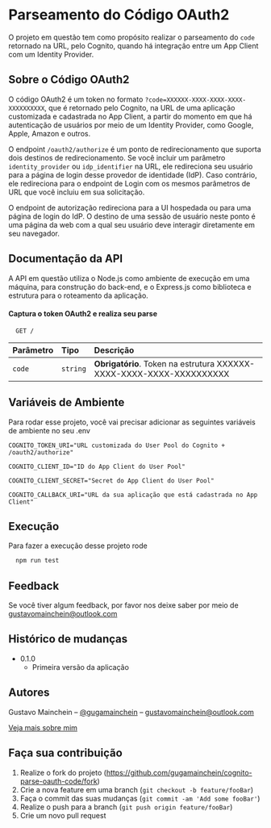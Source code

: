 # Parseamento do Código OAuth2

O projeto em questão tem como propósito realizar o parseamento do `code` retornado na URL, pelo Cognito, quando há integração entre um App Client com um Identity Provider.

## Sobre o Código OAuth2

O código OAuth2 é um token no formato `?code=XXXXXX-XXXX-XXXX-XXXX-XXXXXXXXXX`, que é retornado pelo Cognito, na URL de uma aplicação customizada e cadastrada no App Client, a partir do momento em que há autenticação de usuários por meio de um Identity Provider, como Google, Apple, Amazon e outros.

O endpoint `/oauth2/authorize` é um ponto de redirecionamento que suporta dois destinos de redirecionamento. Se você incluir um parâmetro `identity_provider` ou `idp_identifier` na URL, ele redireciona seu usuário para a página de login desse provedor de identidade (IdP). Caso contrário, ele redireciona para o endpoint de Login com os mesmos parâmetros de URL que você incluiu em sua solicitação.

O endpoint de autorização redireciona para a UI hospedada ou para uma página de login do IdP. O destino de uma sessão de usuário neste ponto é uma página da web com a qual seu usuário deve interagir diretamente em seu navegador.


## Documentação da API

A API em questão utiliza o Node.js como ambiente de execução em uma máquina, para construção do back-end, e o Express.js como biblioteca e estrutura para o roteamento da aplicação.

#### Captura o token OAuth2 e realiza seu parse

```http
  GET /
```

| Parâmetro   | Tipo       | Descrição                           |
| :---------- | :--------- | :---------------------------------- |
| `code` | `string` | **Obrigatório**. Token na estrutura XXXXXX-XXXX-XXXX-XXXX-XXXXXXXXXX |

## Variáveis de Ambiente

Para rodar esse projeto, você vai precisar adicionar as seguintes variáveis de ambiente no seu .env

`COGNITO_TOKEN_URI="URL customizada do User Pool do Cognito + /oauth2/authorize"`

`COGNITO_CLIENT_ID="ID do App Client do User Pool"`

`COGNITO_CLIENT_SECRET="Secret do App Client do User Pool"`

`COGNITO_CALLBACK_URI="URL da sua aplicação que está cadastrada no App Client"`

## Execução

Para fazer a execução desse projeto rode

```bash
  npm run test
```


## Feedback

Se você tiver algum feedback, por favor nos deixe saber por meio de gustavomainchein@outlook.com

## Histórico de mudanças

- 0.1.0
  - Primeira versão da aplicação

## Autores

Gustavo Mainchein – [@gugamainchein](https://www.instagram.com/gugamainchein) – gustavomainchein@outlook.com

[Veja mais sobre mim](https://github.com/gugamainchein)

## Faça sua contribuição

1. Realize o fork do projeto (<https://github.com/gugamainchein/cognito-parse-oauth-code/fork>)
2. Crie a nova feature em uma branch (`git checkout -b feature/fooBar`)
3. Faça o commit das suas mudanças (`git commit -am 'Add some fooBar'`)
4. Realize o push para a branch (`git push origin feature/fooBar`)
5. Crie um novo pull request

